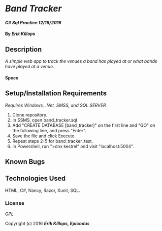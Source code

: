 # _Band Tracker_

#### _C# Sql Practice 12/16/2016_

#### By _**Erik Killops**_

## Description

_A simple web app to track the venues a band has played at or what bands have played at a venue._

#### Specs



## Setup/Installation Requirements

_Requires Windows, .Net, SMSS, and SQL SERVER_

1. Clone repository.
2. In SSMS, open band_tracker.sql
3. Add "CREATE DATABASE [band_tracker]" on the first line and "GO" on the following line, and press "Enter".
4. Save the file and click Execute.
5. Repeat steps 2-5 for band_tracker_test.
6. In Powershell,  run ">dnx kestrel" and visit "localhost:5004".


## Known Bugs




## Technologies Used

HTML, C#, Nancy, Razor, Xunit, SQL.

### License

*GPL*

Copyright (c) 2016 **_Erik Killops, Epicodus_**
